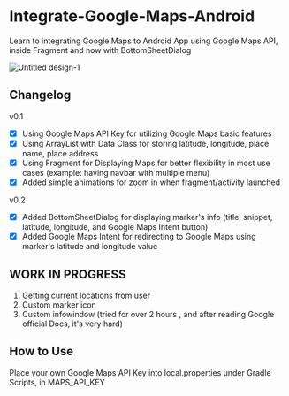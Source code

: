 # Integrate-Google-Maps-Android
Learn to integrating Google Maps to Android App using Google Maps API, inside Fragment and now with BottomSheetDialog

![Untitled design-1](https://github.com/PutraGandaD/Integrate-Google-Maps-Android/assets/54593964/9770e04d-266c-4016-881c-203429c0150a)

## Changelog
v0.1
- [x] Using Google Maps API Key for utilizing Google Maps basic features
- [x] Using ArrayList with Data Class for storing latitude, longitude, place name, place address
- [x] Using Fragment for Displaying Maps for better flexibility in most use cases (example: having navbar with multiple menu)
- [x] Added simple animations for zoom in when fragment/activity launched

v0.2
- [x] Added BottomSheetDialog for displaying marker's info (title, snippet, latitude, longitude, and Google Maps Intent button)
- [x] Added Google Maps Intent for redirecting to Google Maps using marker's latitude and longitude value 

## WORK IN PROGRESS
1. Getting current locations from user
2. Custom marker icon
3. Custom infowindow (tried for over 2 hours , and after reading Google official Docs, it's very hard)

## How to Use
Place your own Google Maps API Key into local.properties under Gradle Scripts, in MAPS_API_KEY
